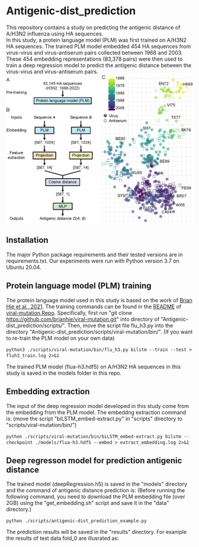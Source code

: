 # Antigenic-dist_prediction
This repository contains a study on predicting the antigenic distance of A/H3N2 influenza using HA sequences.<br>
In this study, a protein language model (PLM) was first trained on A/H3N2 HA sequences. The trained PLM model embedded 454 HA sequences from virus-virus and virus-antiserum pairs collected between 1968 and 2003. These 454 embedding representations (83,378 pairs) were then used to train a deep regression model to predict the antigenic distance between the virus-virus and virus-antiserum pairs.
![alt text](https://github.com/patience111/Antigenic-dist_prediction/blob/main/pics/image-abstract.png)</br>

Installation
------------
The major Python package requirements and their tested versions are in requirements.txt.
Our experiments were run with Python version 3.7 on Ubuntu 20.04.

Protein language model (PLM) training
------------
The protein language model used in this study is based on the work of [Brian Hie et al., 2021](https://www.science.org/doi/10.1126/science.abd7331). The training commands can be found in the [README](https://github.com/brianhie/viral-mutation/blob/master/README.md) of [viral-mutation Repo](https://github.com/brianhie/viral-mutation/tree/master). 
Specifically, first run "git clone https://github.com/brianhie/viral-mutation.git" into directory of "Antigenic-dist_prediction/scripts/". Then, move the script file flu_h3.py into the directory "Antigenic-dist_prediction/scripts/viral-mutation/bin/". (If you want to re-train the PLM model on your own data)

``` 
python3 ./scripts/viral-mutation/bin/flu_h3.py bilstm --train --test > fluh3_train.log 2>&1
```
The trained PLM model (flua-h3.hdf5) on A/H3N2 HA sequences in this study is saved in the models folder in this repo.

Embedding extraction 
------------
The input of the deep regression model developed in this study come from the embedding from the PLM model. The embeddng extraction command is:
(move the script "biLSTM_embed-extract.py" in "scripts" directory to "scripts/viral-mutation/bin/")
``` 
python ./scripts/viral-mutation/bin/biLSTM_embed-extract.py bilstm --checkpoint ./models/flua-h3.hdf5 --embed > extract_embedding.log 2>&1

```
Deep regresson model for prediction antigenic distance 
------------
The trained model (deepRegression.h5) is saved in the "models" directory and the command of antigenic distance prediction is:
(Before running the following command, you need to download the PLM embedding file (over 2GB) using the "get_embedding.sh" script and save it in the "data" directory.)
``` 
python ./scripts/antigenic-dist_prediction_example.py
```
The prediction results will be saved in the "results" directory. For example the results of test data fold_0 are illusrated as:
